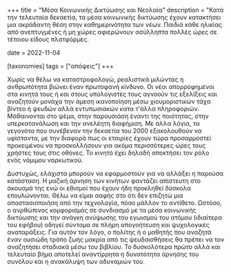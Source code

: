 +++
title = "Μέσα Κοινωνικής Δικτύωσης και Νεολαία"
description = "Κατά την τελευταία δεκαετία, τα μέσα κοινωνικής δικτύωσης έχουν κατακτήσει μια ακράδαντη θέση στην καθημερινότητα των νέων. Παιδιά κάθε ηλικίας από ανεπτυγμένες ή μη χώρες αφιερώνουν ασύλληπτα πολλές ώρες σε τέτοιου είδους πλατφόρμες.

date = 2022-11-04

[taxonomies]
tags = ["απόψεις"]
+++

Χωρίς να θέλω να καταστροφολογώ, ρεαλιστικά μιλώντας η ανθρωπότητα βιώνει έναν πρωτοφανή κίνδυνο. Οι νέοι απορροφημένοι στα κινητά τους ή και στους υπολογιστές τους αγνοούν τις εξελίξεις και αναζητούν μονάχα την άμεση ικανοποίηση μέσω χιουμοριστικών τάχα βίντεο ή ψευδών αλλά εντυπωσιακών κατα τ'άλλα πληροφοριών. Μάθαινονται στο ψέμα, στην παρουσιάση έναντι της ποιότητας, στην υπερκατανάλωση και την ανελέητη διαφήμιση. Με άλλα λόγια, τα γεγονότα που συνέβεναν την δεκαετία του 2000 εξακολουθούν να υφίσταντα, με την διαφορά πως οι εταιρίες έχουν τώρα προσαρμοστεί προκειμένου να προσκολλήσουν για ακόμα περισσότερες ώρες τους χρήστες τους στις οθόνες. Το κινητό έχει δηλαδή αποκτήσει τον ρόλο ενός νόμιμου ναρκωτικού.

Δυστυχώς, ελάχιστα μπορούν να εφαρμοστούν για να αλλάξει η παρούσα κατάσταση. Η μαζική άρνηση των κινήτων φαντάζει απίστευτη στο άκουσμά της ενώ οι εθισμοί που έχουν ήδη προκληθεί δύσκολα επουλώνονται. Θέλω να είμαι σαφής στο ότι δεν επιζητώ μια αποστασιοποιήση από την τεχνολογία, πόσο μάλλον το αντίθετο. Ωστόσο, ο ανρθώπινος κομφορισμός σε συνδιασμό με τα μέσα κοινωνικής δικτύωσης και την ανάγκη ανύψωσης του εγωισμού του ατόμου (ιδιαίτερα του εφήβου) οδηγεί σύντομα σε πλήρη απογοήτευση και ψυχολογικές αναταράξεις. Για αυτόν τον λόγο, ο πολίτης ή ο μαθητής που αναζητά έναν ουσιώδη τρόπο ζωής μακρία από τις ψευδαισθήσεις θα πρέπει να τον αναζητήσει σταδιακά μέσω του βιβλίου. Το δυσκολότερα πρώτο αλλά και τελευταίο βήμα αποτελεί αναντίρρητα η δυνατότητα άρνησης του συνόλου και η ανακάλυψη των αδυναμιών του.


